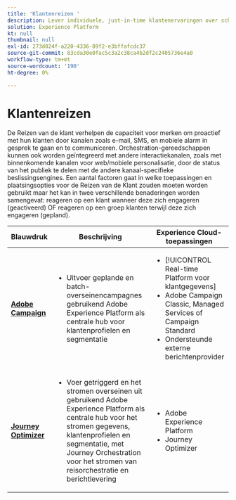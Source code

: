 ```yaml
---
title: 'Klantenreizen '
description: Lever individuele, just-in-time klantenervaringen over schermen.
solution: Experience Platform
kt: null
thumbnail: null
exl-id: 273d024f-a220-4336-89f2-e3bffafcdc37
source-git-commit: 83cda30e0fac5c3a2c38ca4b2df2c2405736e4a0
workflow-type: tm+mt
source-wordcount: '190'
ht-degree: 0%

---
```


# Klantenreizen

De Reizen van de klant verhelpen de capaciteit voor merken om proactief met hun klanten door kanalen zoals e-mail, SMS, en mobiele alarm in gesprek te gaan en te communiceren. Orchestration-gereedschappen kunnen ook worden geïntegreerd met andere interactiekanalen, zoals met binnenkomende kanalen voor web/mobiele personalisatie, door de status van het publiek te delen met de andere kanaal-specifieke beslissingsengines. Een aantal factoren gaat in welke toepassingen en plaatsingsopties voor de Reizen van de Klant zouden moeten worden gebruikt maar het kan in twee verschillende benaderingen worden samengevat:  reageren op een klant wanneer deze zich engageren (geactiveerd) OF reageren op een groep klanten terwijl deze zich engageren (gepland).

| Blauwdruk | Beschrijving | Experience Cloud-toepassingen |
|---|---|---|
| **[Adobe Campaign](batch-messaging.md)** | <ul><li>Uitvoer geplande en batch-overseinencampagnes gebruikend Adobe Experience Platform als centrale hub voor klantenprofielen en segmentatie</li></ul> | <ul><li>[!UICONTROL Real-time Platform voor klantgegevens]</li><li>Adobe Campaign Classic, Managed Services of Campaign Standard</li><li>Ondersteunde externe berichtenprovider</li></ul> |
| **[Journey Optimizer](journey-optimizer.md)** | <ul><li>Voer getriggerd en het stromen overseinen uit gebruikend Adobe Experience Platform als centrale hub voor het stromen gegevens, klantenprofielen en segmentatie, met Journey Orchestration voor het stromen van reisorchestratie en berichtlevering</li></ul> | <ul><li>Adobe Experience Platform</li><li>Journey Optimizer</li></ul> |